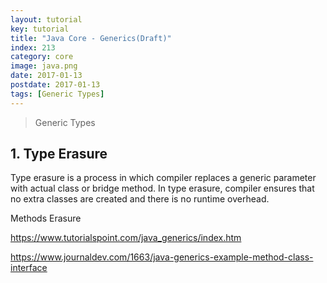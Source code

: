 ```yaml
---
layout: tutorial
key: tutorial
title: "Java Core - Generics(Draft)"
index: 213
category: core
image: java.png
date: 2017-01-13
postdate: 2017-01-13
tags: [Generic Types]
---
```


> Generic Types

## 1. Type Erasure
Type erasure is a process in which compiler replaces a generic parameter with actual class or bridge method. In type erasure, compiler ensures that no extra classes are created and there is no runtime overhead.


Methods Erasure

https://www.tutorialspoint.com/java_generics/index.htm

https://www.journaldev.com/1663/java-generics-example-method-class-interface
